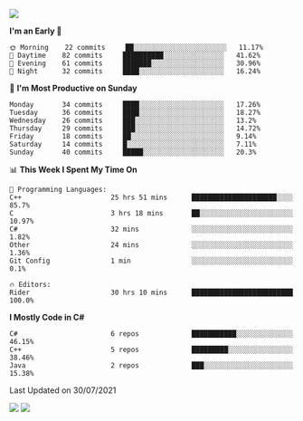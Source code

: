 ![](https://komarev.com/ghpvc/?username=lilpidgey&color=red)
<!--START_SECTION:waka-->
**I'm an Early 🐤** 

```text
🌞 Morning    22 commits     ██░░░░░░░░░░░░░░░░░░░░░░░   11.17% 
🌆 Daytime    82 commits     ██████████░░░░░░░░░░░░░░░   41.62% 
🌃 Evening    61 commits     ███████░░░░░░░░░░░░░░░░░░   30.96% 
🌙 Night      32 commits     ████░░░░░░░░░░░░░░░░░░░░░   16.24%

```
📅 **I'm Most Productive on Sunday** 

```text
Monday       34 commits     ████░░░░░░░░░░░░░░░░░░░░░   17.26% 
Tuesday      36 commits     ████░░░░░░░░░░░░░░░░░░░░░   18.27% 
Wednesday    26 commits     ███░░░░░░░░░░░░░░░░░░░░░░   13.2% 
Thursday     29 commits     ███░░░░░░░░░░░░░░░░░░░░░░   14.72% 
Friday       18 commits     ██░░░░░░░░░░░░░░░░░░░░░░░   9.14% 
Saturday     14 commits     █░░░░░░░░░░░░░░░░░░░░░░░░   7.11% 
Sunday       40 commits     █████░░░░░░░░░░░░░░░░░░░░   20.3%

```


📊 **This Week I Spent My Time On** 

```text
💬 Programming Languages: 
C++                      25 hrs 51 mins      █████████████████████░░░░   85.7% 
C                        3 hrs 18 mins       ██░░░░░░░░░░░░░░░░░░░░░░░   10.97% 
C#                       32 mins             ░░░░░░░░░░░░░░░░░░░░░░░░░   1.82% 
Other                    24 mins             ░░░░░░░░░░░░░░░░░░░░░░░░░   1.36% 
Git Config               1 min               ░░░░░░░░░░░░░░░░░░░░░░░░░   0.1%

🔥 Editors: 
Rider                    30 hrs 10 mins      █████████████████████████   100.0%

```

**I Mostly Code in C#** 

```text
C#                       6 repos             ███████████░░░░░░░░░░░░░░   46.15% 
C++                      5 repos             █████████░░░░░░░░░░░░░░░░   38.46% 
Java                     2 repos             ███░░░░░░░░░░░░░░░░░░░░░░   15.38%

```



 Last Updated on 30/07/2021
<!--END_SECTION:waka-->
![](https://hit.yhype.me/github/profile?user_id=42968544)
![](https://komarev.com/ghpvc/?lilpidgey)
